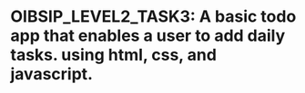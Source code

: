 # OIBSIP_LEVEL2_TASK3: A basic todo app that enables a user to add daily tasks. using html, css, and javascript.
